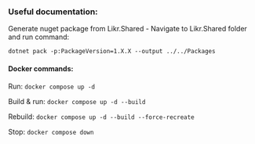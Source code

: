 ### Useful documentation:

Generate nuget package from Likr.Shared - Navigate to Likr.Shared folder and run command:

``` dotnet pack -p:PackageVersion=1.X.X --output ../../Packages ```

#### Docker commands:

Run: ```docker compose up -d```

Build & run:
``` docker compose up -d --build ```

Rebuild: ```docker compose up -d --build --force-recreate```

Stop: ```docker compose down```